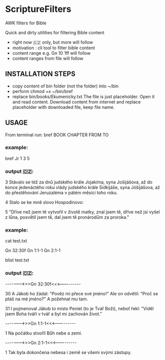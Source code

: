 # ScriptureFilters
AWK filters for Bible

Quick and dirty utilities for filtering Bible content
- right now 🇨🇿 only, but more will follow
- motivation : cli tool to filter bible content
- content range e.g. Gn 10 1ff will follow
- content ranges from file will follow

## INSTALLATION STEPS
- copy content of bin folder (not the folder) into ~/bin
- perform chmod +x ~/bin/bref
- replace bin/books/Ekumenicky.txt The file is just placeholder. Open it and read content.
  Download content from internet and replace placeholder with downloaded file, keep file name.

## USAGE

From terminal run: bref BOOK CHAPTER FROM TO

### example:

   bref Jr 1 3 5

### output 🇨🇿:
   
3 Stávalo se též za dnů judského krále Jojakíma, syna Jošijášova, až do konce jedenáctého roku vlády
judského krále Sidkijáše, syna Jóšijášova, až do přestěhování Jeruzaléma v pátém měsíci toho roku.

4 Stalo se ke mně slovo Hospodinovo:

5 "Dříve než jsem tě vytvořil v životě matky, znal jsem tě, dříve než jsi vyšel z lůna, posvětil jsem tě,
dal jsem tě pronárodům za proroka."

### example:
cat test.txt

Gn 32:30f
Gn 1:1-1
Gn 2:1-1

blist test.txt

### output 🇨🇿:

------->>>Gn 32:30f<<<---------

30 A Jákob ho žádal: "Pověz mi přece své jméno!" Ale on odvětil: "Proč se ptáš na mé jméno?" A
požehnal mu tam.

31 I pojmenoval Jákob to místo Peníel (to je Tvář Boží), neboť řekl: "Viděl jsem Boha tváří v tvář a byl
mi zachován život."

------->>>Gn 1:1-1<<<---------

1 Na počátku stvořil Bůh nebe a zemi.

------->>>Gn 2:1-1<<<---------

1 Tak byla dokončena nebesa i země se všemi svými zástupy.

